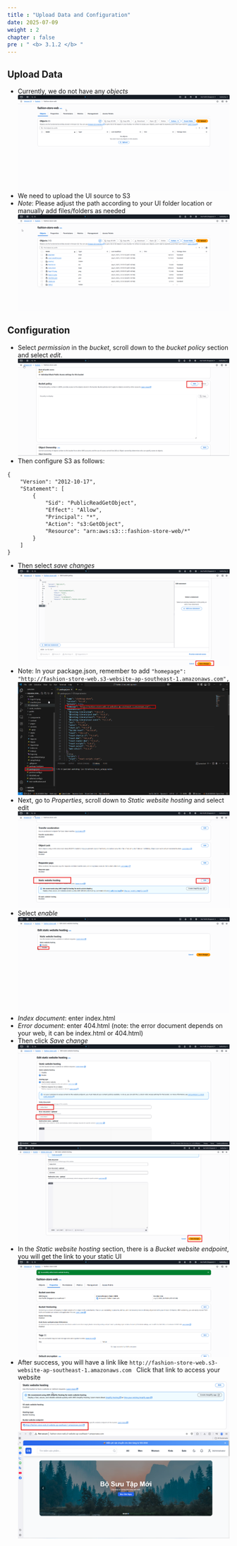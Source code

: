 ```yaml
---
title : "Upload Data and Configuration"
date: 2025-07-09 
weight : 2
chapter : false
pre : " <b> 3.1.2 </b> "
---
```

## Upload Data  

- Currently, we do not have any _objects_
![S3](/images/3.connect/08-code.png)
- We need to upload the UI source to S3
- *Note*: Please adjust the path according to your UI folder location or manually add files/folders as needed
![S3](/images/3.connect/09-code.png)

## Configuration  
- Select _permission_ in the _bucket_, scroll down to the _bucket policy_ section and select _edit_.
![S3](/images/3.connect/10-code.png)
- Then configure S3 as follows:
```
{
    "Version": "2012-10-17",
    "Statement": [
        {
            "Sid": "PublicReadGetObject",
            "Effect": "Allow",
            "Principal": "*",
            "Action": "s3:GetObject",
            "Resource": "arn:aws:s3:::fashion-store-web/*"
        }
    ]
}
```
- Then select _save changes_
![S3](/images/3.connect/11-code.png)
- Note: In your package.json, remember to add ``` "homepage": "http://fashion-store-web.s3-website-ap-southeast-1.amazonaws.com", ```
![S3](/images/3.connect/12-code.png)
- Next, go to _Properties_, scroll down to _Static website hosting_ and select edit
![S3](/images/3.connect/13-code.png)
- Select _enable_
![S3](/images/3.connect/15-code.png)
- _Index document_: enter index.html
- _Error document_: enter 404.html (note: the error document depends on your web, it can be index.html or 404.html)
- Then click _Save change_
![S3](/images/3.connect/14-code.png)
![S3](/images/3.connect/16-code.png)
- In the _Static website hosting_ section, there is a _Bucket website endpoint_, you will get the link to your static UI
![S3](/images/3.connect/17-code.png)
- After success, you will have a link like ```http://fashion-store-web.s3-website-ap-southeast-1.amazonaws.com ```
Click that link to access your website
![S3](/images/3.connect/18-code.png)
![S3](/images/3.connect/19-code.png)
